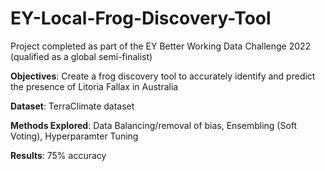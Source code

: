 # EY-Local-Frog-Discovery-Tool

Project completed as part of the EY Better Working Data Challenge 2022 (qualified as a global semi-finalist) 

**Objectives**: Create a frog discovery tool to accurately identify and predict the presence of Litoria Fallax in Australia

**Dataset**: TerraClimate dataset 

**Methods Explored**: Data Balancing/removal of bias, Ensembling (Soft Voting), Hyperparamter Tuning

**Results**: 75% accuracy
